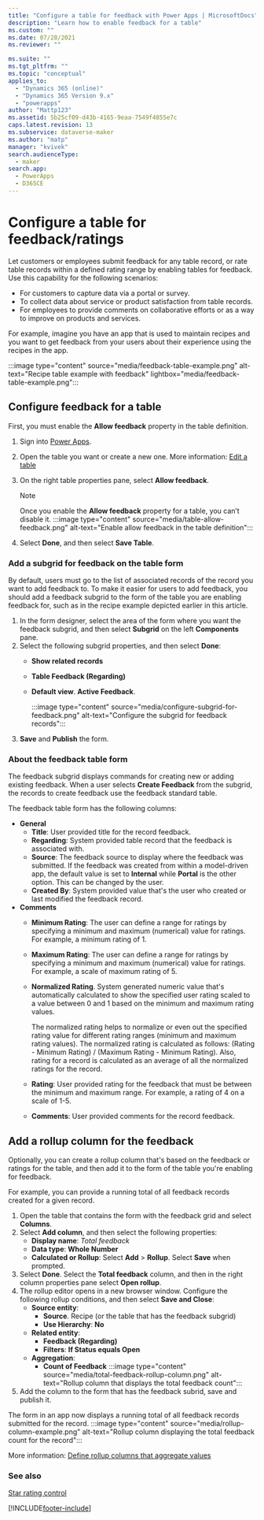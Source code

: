 ```yaml
---
title: "Configure a table for feedback with Power Apps | MicrosoftDocs"
description: "Learn how to enable feedback for a table"
ms.custom: ""
ms.date: 07/28/2021
ms.reviewer: ""

ms.suite: ""
ms.tgt_pltfrm: ""
ms.topic: "conceptual"
applies_to: 
  - "Dynamics 365 (online)"
  - "Dynamics 365 Version 9.x"
  - "powerapps"
author: "Mattp123"
ms.assetid: 5b25cf09-d43b-4165-9eaa-7549f4855e7c
caps.latest.revision: 13
ms.subservice: dataverse-maker
ms.author: "matp"
manager: "kvivek"
search.audienceType: 
  - maker
search.app: 
  - PowerApps
  - D365CE
---
```

# Configure a table for feedback/ratings



Let customers or employees submit feedback for any table record, or rate table records within a defined rating range by enabling tables for feedback. Use this capability for the following scenarios: 
- For customers to capture data via a portal or survey.
- To collect data about service or product satisfaction from table records. 
- For employees to provide comments on collaborative efforts or as a way to improve on products and services.

For example, imagine you have an app that is used to maintain recipes and you want to get feedback from your users about their experience using the recipes in the app.

:::image type="content" source="media/feedback-table-example.png" alt-text="Recipe table example with feedback" lightbox="media/feedback-table-example.png":::
  
## Configure feedback for a table
  
First, you must enable the **Allow feedback** property in the table definition.

1. Sign into [Power Apps](https://make.powerapps.com/?utm_source=padocs&utm_medium=linkinadoc&utm_campaign=referralsfromdoc).
1. Open the table you want or create a new one. More information: [Edit a table](edit-entities.md)
1. On the right table properties pane, select **Allow feedback**.
   > [!NOTE]
   > Once you enable the **Allow feedback** property for a table, you can’t disable it. 
   :::image type="content" source="media/table-allow-feedback.png" alt-text="Enable allow feedback in the table definition":::

1. Select **Done**, and then select **Save Table**.

 
### Add a subgrid for feedback on the table form  

By default, users must go to the list of associated records of the record you want to add feedback to. To make it easier for users to add feedback, you should add a feedback subgrid to the form of the table you are enabling feedback for, such as in the recipe example depicted earlier in this article.  

1. In the form designer, select the area of the form where you want the feedback subgrid, and then select **Subgrid** on the left **Components** pane.
1. Select the following subgrid properties, and then select **Done**: 
   - **Show related records**
   - **Table Feedback (Regarding)**
   - **Default view**. **Active Feedback**.

     :::image type="content" source="media/configure-subgrid-for-feedback.png" alt-text="Configure the subgrid for feedback records":::
1. **Save** and **Publish** the form.

### About the feedback table form

The feedback subgrid displays commands for creating new or adding existing feedback. When a user selects **Create Feedback** from the subgrid, the records to create feedback use the feedback standard table.

The feedback table form has the following columns:
- **General**
  - **Title**: User provided title for the record feedback.
   - **Regarding**: System provided table record that the feedback is associated with.
   - **Source**: The feedback source to display where the feedback was submitted. If the feedback was created from within a model-driven app, the default value is set to **Internal** while **Portal** is the other option. This can be changed by the user.
   - **Created By**: System provided value that's the user who created or last modified the feedback record.
- **Comments**
   - **Minimum Rating**: The user can define a range for ratings by specifying a minimum and maximum (numerical) value for ratings. For example, a minimum rating of 1.
   - **Maximum Rating**: The user can define a range for ratings by specifying a minimum and maximum (numerical) value for ratings. For example, a scale of maximum rating of 5.
   - **Normalized Rating**. System generated numeric value that's automatically calculated to show the specified user rating scaled to a value between 0 and 1 based on the minimum and maximum rating values.

      The normalized rating helps to normalize or even out the specified rating value for different rating ranges (minimum and maximum rating values). The normalized rating is calculated as follows: (Rating - Minimum Rating) / (Maximum Rating - Minimum Rating).
      Also, rating for a record is calculated as an average of all the normalized ratings for the record.
   - **Rating**: User provided rating for the feedback that must be between the minimum and maximum range. For example, a rating of 4 on a scale of 1-5.
   - **Comments**: User provided comments for the record feedback.

## Add a rollup column for the feedback

Optionally, you can create a rollup column that's based on the feedback or ratings for the table, and then add it to the form of the table you're enabling for feedback.

For example, you can provide a running total of all feedback records created for a given record.
1. Open the table that contains the form with the feedback grid and select **Columns**.
1. Select **Add column**, and then select the following properties:
   - **Display name**: *Total feedback*
   - **Data type**: **Whole Number**
   - **Calculated or Rollup**: Select **Add** > **Rollup**. Select **Save** when prompted.
1. Select **Done**. Select the **Total feedback** column, and then in the right column properties pane select **Open rollup**.
1. The rollup editor opens in a new browser window. Configure the following rollup conditions, and then select **Save and Close**: 
   - **Source entity**:
      - **Source**. Recipe (or the table that has the feedback subgrid)
      - **Use Hierarchy**: **No**
   - **Related entity**:
      - **Feedback (Regarding)**
      - **Filters**: **If Status equals Open**
   - **Aggregation**:
      - **Count of Feedback**
   :::image type="content" source="media/total-feedback-rollup-column.png" alt-text="Rollup column that displays the total feedback count":::
1. Add the column to the form that has the feedback subrid, save and publish it.

The form in an app now displays a running total of all feedback records submitted for the record.
:::image type="content" source="media/rollup-column-example.png" alt-text="Rollup column displaying the total feedback count for the record":::

More information: [Define rollup columns that aggregate values](define-rollup-fields.md)
  
### See also

[Star rating control](../model-driven-apps/additional-controls-for-dynamics-365-for-phones-and-tablets.md#star-rating)

[!INCLUDE[footer-include](../../includes/footer-banner.md)]